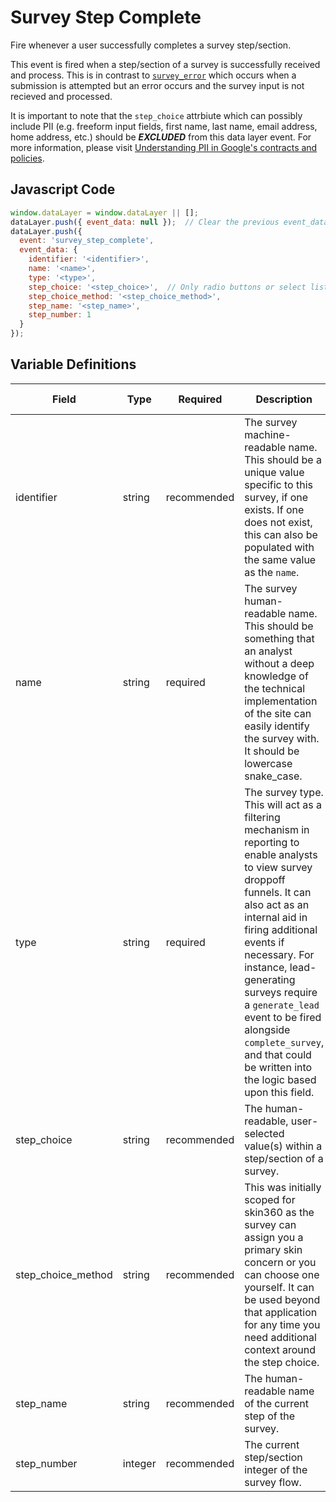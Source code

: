 # Survey Step Complete

Fire whenever a user successfully completes a survey step/section. 

This event is fired when a step/section of a survey is successfully received and process. This is in contrast to [`survey_error`](survey/survey_error.md) which occurs when a submission is attempted but an error occurs and the survey input is not recieved and processed.

It is important to note that the `step_choice` attrbiute which can possibly include PII (e.g. freeform input fields, first name, last name, email address, home address, etc.) should be **_EXCLUDED_** from this data layer event. For more information, please visit [Understanding PII in Google's contracts and policies](https://support.google.com/analytics/answer/7686480?hl=en).

## Javascript Code

```js
window.dataLayer = window.dataLayer || [];
dataLayer.push({ event_data: null });  // Clear the previous event_data object.
dataLayer.push({
  event: 'survey_step_complete',
  event_data: {
    identifier: '<identifier>',
    name: '<name>',
    type: '<type>',
    step_choice: '<step_choice>',  // Only radio buttons or select lists
    step_choice_method: '<step_choice_method>',
    step_name: '<step_name>',
    step_number: 1
  }
});
```

## Variable Definitions

|Field|Type|Required|Description|Example|Pattern|Min Length|Max Length|Minimum|Maximum|Multiple Of|
| --- | --- | --- | --- | --- | --- | --- | --- | --- | --- | --- |
|identifier|string|recommended|The survey machine-readable name. This should be a unique value specific to this survey, if one exists. If one does not exist, this can also be populated with the same value as the `name`.|cancel_subscription_flow, free_trial|
|name|string|required|The survey human-readable name. This should be something that an analyst without a deep knowledge of the technical implementation of the site can easily identify the survey with. It should be lowercase snake_case.|cancel_subscription_flow, free_trial|
|type|string|required|The survey type. This will act as a filtering mechanism in reporting to enable analysts to view survey droppoff funnels. It can also act as an internal aid in firing additional events if necessary. For instance, lead-generating surveys require a `generate_lead` event to be fired alongside `complete_survey`, and that could be written into the logic based upon this field.|survey, lead_generation|
|step_choice|string|recommended|The human-readable, user-selected value(s) within a step/section of a survey.|Too Expensive,Using Another Product/Brand|
|step_choice_method|string|recommended|This was initially scoped for skin360 as the survey can assign you a primary skin concern or you can choose one yourself. It can be used beyond that application for any time you need additional context around the step choice.|automatic,user-selected|
|step_name|string|recommended|The human-readable name of the current step of the survey.|why_are_you_cancelling,which_product|
|step_number|integer|recommended|The current step/section integer of the survey flow.|1,2,3,4,5|
